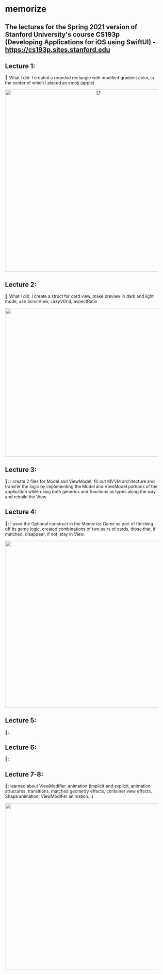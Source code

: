 # memorize

## The lectures for the Spring 2021 version of Stanford University's course CS193p (Developing Applications for iOS using SwiftUI) - https://cs193p.sites.stanford.edu

## Lecture 1:
🧐 What I did: I created a rounded rectangle with modified gradient color, in the center of which I placed an emoji (apple)
<p align="center">
<img width="600" alt="L1" src="https://user-images.githubusercontent.com/97057793/185617051-2106fc44-ed3d-4c78-982b-f6cc4d4f4d1e.png">
</p>

## Lecture 2:
🧐 What I did: I create a struct for card view, make preview in dark and light mode, use ScrollView, LazyVGrid, aspectRatio
<p align="center">
<img src="https://user-images.githubusercontent.com/97057793/185621407-140ce2ef-3eac-40fb-ac9c-c445ead8130e.gif" width = "600", height = "490" />
</p>

## Lecture 3:
🧐: I create 2 files for Model and ViewModel, fill out MVVM architecture and transfer the logic by implementing the Model and ViewModel portions of the application while using both generics and functions as types along the way and rebuild the View. 

## Lecture 4:
🧐: I used the Optional construct in the Memorize Game as part of finishing off its game logic, created combinations of two pairs of cards, those that, if matched, disappear, if not, stay in View.
<p align="center">
<img src="https://user-images.githubusercontent.com/97057793/185748548-e3d85924-534a-4b12-911a-16c5d8de6cca.gif"  width = "600", height = "550" />
</p>

## Lecture 5:
🧐: . 

## Lecture 6:
🧐: . 

## Lecture 7-8:
🧐: learned about ViewModifier, animation (implicit and explicit, animation structures, transitions, matched geometry effects, container view effects, Shape animation, ViewModifier animation...) 
<p align="center">
<img src="https://vk.com/doc195760655_664716659?hash=zcfssgkpBRbY7g681oTipnT5ODD0aNSSzxc9TUyhuZk&dl=EqSFX2y9LpVzOiFZZAZmg748ZhsiLqGcxaVHMIsZxSP" width = "600", height = "550" />
</p>
